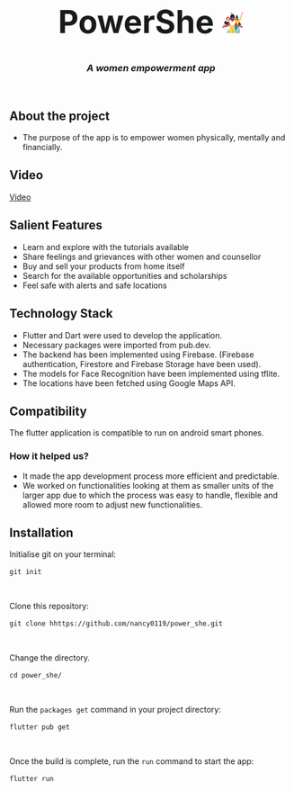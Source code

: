 # <center><h1 align="center"> PowerShe <img src='images/logo.png' width="40" height="40"></h1></center>
### <center><p align="center"><i>A women empowerment app</i></p></center>

<br> 

## About the project


- The purpose of the app is to empower women physically, mentally and financially.

## Video
<a href= "https://youtu.be/2wHEOS_IBFE">Video</a>
    
## Salient Features

- Learn and explore with the tutorials available
- Share feelings and grievances with other women and counsellor
- Buy and sell your products from home itself
- Search for the available opportunities and scholarships
- Feel safe with alerts and safe locations

## Technology Stack

- Flutter and Dart were used to develop the application.
- Necessary packages were imported from pub.dev.
- The backend has been implemented using Firebase. (Firebase authentication, Firestore and Firebase Storage have been used).
- The models for Face Recognition have been implemented using tflite.
- The locations have been fetched using Google Maps API.


## Compatibility

The flutter application is compatible to run on android smart phones.


    
### How it helped us?

- It made the app development process more efficient and predictable.
- We worked on functionalities looking at them as smaller units of the larger app due to which the process was easy to handle, flexible and allowed more room to adjust new functionalities.

    

## Installation

Initialise git on your terminal:
```
git init
```
<br>

Clone this repository:
``` 
git clone hhttps://github.com/nancy0119/power_she.git
```
<br>

Change the directory.
```
cd power_she/
```
      
<br>
      
      
Run the ```packages get``` command in your project directory:

```
flutter pub get
```

<br>

Once the build is complete, run the ```run``` command to start the app:

```
flutter run
```

    

